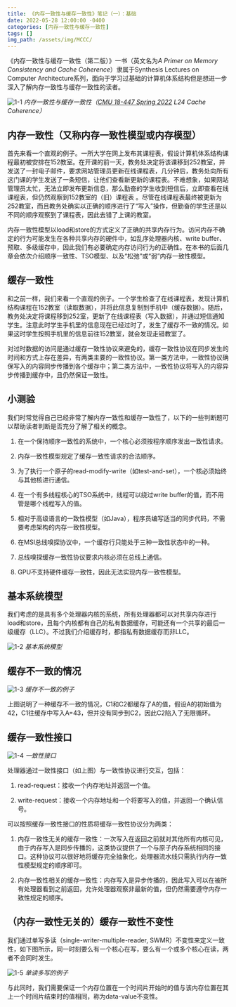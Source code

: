 ```yaml
---
title: 《内存一致性与缓存一致性》笔记（一）：基础
date: 2022-05-28 12:00:00 -0400
categories: [内存一致性与缓存一致性]
tags: []
img_path: /assets/img/MCCC/
---
```


《内存一致性与缓存一致性（第二版）》一书（英文名为*A Primer on Memory Consistency and Cache Coherence*）隶属于Synthesis Lectures on Computer Architecture系列，面向于学习过基础的计算机体系结构但是想进一步深入了解内存一致性与缓存一致性的读者。

![1-1](1-1.png)
_内存一致性与缓存一致性（[CMU 18-447 Spring 2022](http://users.ece.cmu.edu/~jhoe/doku/doku.php?id=18-447_course_schedule_spring_2022) L24 Cache Coherence）_

## 内存一致性（又称内存一致性模型或内存模型）

首先来看一个直观的例子。一所大学在网上发布其课程表，假设计算机体系结构课程最初被安排在152教室。在开课的前一天，教务处决定将该课移到252教室，并发送了一封电子邮件，要求网站管理员更新在线课程表，几分钟后，教务处向所有这门课的学生发送了一条短信，让他们查看新更新的课程表。不难想象，如果网站管理员太忙，无法立即发布更新信息，那么勤奋的学生收到短信后，立即查看在线课程表，但仍然观察到152教室的（旧）课程表 。尽管在线课程表最终被更新为252教室，而且教务处确实以正确的顺序进行了“写入”操作，但勤奋的学生还是以不同的顺序观察到了课程表，因此去错了上课的教室。

内存一致性模型以load和store的方式定义了正确的共享内存行为。访问内存不确定的行为可能发生在各种共享内存的硬件中，如乱序处理器内核、write buffer、预取、多级缓存中，因此我们有必要确定内存访问行为的正确性。在本书的后面几章会依次介绍顺序一致性、TSO模型、以及“松弛”或“弱”内存一致性模型。

## 缓存一致性

和之前一样，我们来看一个直观的例子。一个学生检查了在线课程表，发现计算机结构课程在152教室（读取数据），并将此信息复制到手机中（缓存数据）。随后，教务处决定将课程移到252室，更新了在线课程表（写入数据），并通过短信通知学生。注意此时学生手机里的信息现在已经过时了，发生了缓存不一致的情况。如果这时学生按照手机里的信息前往152教室，就会发现走错教室了。

对过时数据的访问是通过缓存一致性协议来避免的，缓存一致性协议在同步发生的时间和方式上存在差异，有两类主要的一致性协议。第一类方法中，一致性协议确保写入的内容同步传播到各个缓存中；第二类方法中，一致性协议将写入的内容异步传播到缓存中，且仍然保证一致性。

## 小测验

我们时常觉得自己已经非常了解内存一致性和缓存一致性了，以下的一些判断题可以帮助读者判断是否充分了解了相关的概念。

1. 在一个保持顺序一致性的系统中，一个核心必须按程序顺序发出一致性请求。

1. 内存一致性模型规定了缓存一致性请求的合法顺序。

1. 为了执行一个原子的read-modify-write（如test-and-set），一个核必须始终与其他核进行通信。

1. 在一个有多线程核心的TSO系统中，线程可以绕过write buffer的值，而不用管是哪个线程写入的值。

1. 相对于高级语言的一致性模型（如Java），程序员编写适当的同步代码，不需要考虑架构的内存一致性模型。

1. 在MSI总线嗅探协议中，一个缓存行只能处于三种一致性状态中的一种。

1. 总线嗅探缓存一致性协议要求内核必须在总线上通信。

1. GPU不支持硬件缓存一致性，因此无法实现内存一致性模型。

## 基本系统模型

我们考虑的是具有多个处理器内核的系统，所有处理器都可以对共享内存进行load和store，且每个内核都有自己的私有数据缓存，可能还有一个共享的最后一级缓存（LLC）。不过我们介绍缓存时，都指私有数据缓存而非LLC。

![1-2](1-2.png)
_基本系统模型_

## 缓存不一致的情况

![1-3](1-3.png)
_缓存不一致的例子_

上图说明了一种缓存不一致的情况，C1和C2都缓存了A的值，假设A的初始值为42，C1往缓存中写入A=43，但并没有同步到C2，因此C2陷入了无限循环。

## 缓存一致性接口

![1-4](1-4.png)
_一致性接口_

处理器通过一致性接口（如上图）与一致性协议进行交互，包括：

1. read-request：接收一个内存地址并返回一个值。

1. write-request：接收一个内存地址和一个将要写入的值，并返回一个确认信号。

可以按照缓存一致性接口的性质将缓存一致性协议分为两类：

1. 内存一致性无关的缓存一致性：一次写入在返回之前就对其他所有内核可见，由于内存写入是同步传播的，这类协议提供了一个与原子内存系统相同的接口。这种协议可以很好地将缓存完全抽象化，处理器流水线只需执行内存一致性模型规定的顺序即可。

1. 内存一致性相关的缓存一致性：内存写入是异步传播的，因此写入可以在被所有处理器看到之前返回，允许处理器观察非最新的值，但仍然需要遵守内存一致性规定的顺序。

## （内存一致性无关的）缓存一致性不变性

我们通过单写多读（single-writer-multiple-reader, SWMR）不变性来定义一致性，如下图所示，同一时刻要么有一个核心在写，要么有一个或多个核心在读，两者不会同时发生。

![1-5](1-5.png)
_单读多写的例子_

与此同时，我们需要保证一个内存位置在一个时间片开始时的值与该内存位置在其上一个时间片结束时的值相同，称为data-value不变性。
